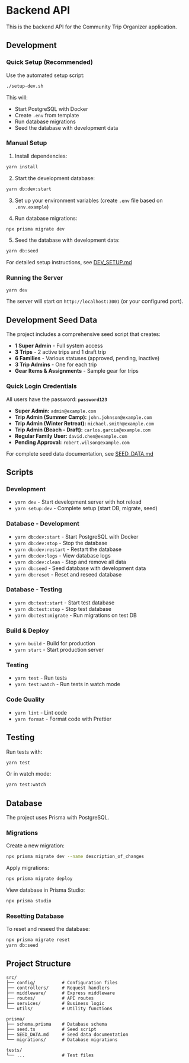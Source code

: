 # Backend API

This is the backend API for the Community Trip Organizer application.

## Development

### Quick Setup (Recommended)

Use the automated setup script:

```bash
./setup-dev.sh
```

This will:

- Start PostgreSQL with Docker
- Create `.env` from template
- Run database migrations
- Seed the database with development data

### Manual Setup

1. Install dependencies:

```bash
yarn install
```

2. Start the development database:

```bash
yarn db:dev:start
```

3. Set up your environment variables (create `.env` file based on `.env.example`)

4. Run database migrations:

```bash
npx prisma migrate dev
```

5. Seed the database with development data:

```bash
yarn db:seed
```

For detailed setup instructions, see [DEV_SETUP.md](./DEV_SETUP.md)

### Running the Server

```bash
yarn dev
```

The server will start on `http://localhost:3001` (or your configured port).

## Development Seed Data

The project includes a comprehensive seed script that creates:

- **1 Super Admin** - Full system access
- **3 Trips** - 2 active trips and 1 draft trip
- **6 Families** - Various statuses (approved, pending, inactive)
- **3 Trip Admins** - One for each trip
- **Gear Items & Assignments** - Sample gear for trips

### Quick Login Credentials

All users have the password: **`password123`**

- **Super Admin:** `admin@example.com`
- **Trip Admin (Summer Camp):** `john.johnson@example.com`
- **Trip Admin (Winter Retreat):** `michael.smith@example.com`
- **Trip Admin (Beach - Draft):** `carlos.garcia@example.com`
- **Regular Family User:** `david.chen@example.com`
- **Pending Approval:** `robert.wilson@example.com`

For complete seed data documentation, see [SEED_DATA.md](./prisma/SEED_DATA.md)

## Scripts

### Development

- `yarn dev` - Start development server with hot reload
- `yarn setup:dev` - Complete setup (start DB, migrate, seed)

### Database - Development

- `yarn db:dev:start` - Start PostgreSQL with Docker
- `yarn db:dev:stop` - Stop the database
- `yarn db:dev:restart` - Restart the database
- `yarn db:dev:logs` - View database logs
- `yarn db:dev:clean` - Stop and remove all data
- `yarn db:seed` - Seed database with development data
- `yarn db:reset` - Reset and reseed database

### Database - Testing

- `yarn db:test:start` - Start test database
- `yarn db:test:stop` - Stop test database
- `yarn db:test:migrate` - Run migrations on test DB

### Build & Deploy

- `yarn build` - Build for production
- `yarn start` - Start production server

### Testing

- `yarn test` - Run tests
- `yarn test:watch` - Run tests in watch mode

### Code Quality

- `yarn lint` - Lint code
- `yarn format` - Format code with Prettier

## Testing

Run tests with:

```bash
yarn test
```

Or in watch mode:

```bash
yarn test:watch
```

## Database

The project uses Prisma with PostgreSQL.

### Migrations

Create a new migration:

```bash
npx prisma migrate dev --name description_of_changes
```

Apply migrations:

```bash
npx prisma migrate deploy
```

View database in Prisma Studio:

```bash
npx prisma studio
```

### Resetting Database

To reset and reseed the database:

```bash
npx prisma migrate reset
yarn db:seed
```

## Project Structure

```
src/
├── config/          # Configuration files
├── controllers/     # Request handlers
├── middleware/      # Express middleware
├── routes/          # API routes
├── services/        # Business logic
└── utils/           # Utility functions

prisma/
├── schema.prisma    # Database schema
├── seed.ts          # Seed script
├── SEED_DATA.md     # Seed data documentation
└── migrations/      # Database migrations

tests/
└── ...              # Test files
```
